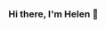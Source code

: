 ### Hi there, I'm Helen 👋

<!--
**L66613/L66613** is a ✨ _special_ ✨ repository because its `README.md` (this file) appears on your GitHub profile.


- 🌱 I’m currently learning Spring Boot
- 🔭 I’m currently working on ...
